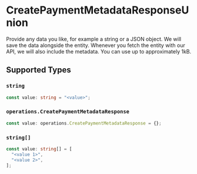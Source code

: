 # CreatePaymentMetadataResponseUnion

Provide any data you like, for example a string or a JSON object. We will save the data alongside the entity. Whenever
you fetch the entity with our API, we will also include the metadata. You can use up to approximately 1kB.


## Supported Types

### `string`

```typescript
const value: string = "<value>";
```

### `operations.CreatePaymentMetadataResponse`

```typescript
const value: operations.CreatePaymentMetadataResponse = {};
```

### `string[]`

```typescript
const value: string[] = [
  "<value 1>",
  "<value 2>",
];
```

